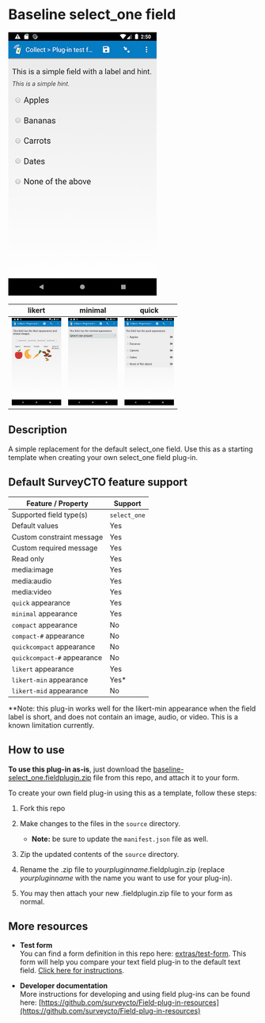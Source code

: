 # Baseline select_one field

![Default appearance for the 'baseline-select_one' field plug-in](extras/preview.jpg)

| likert | minimal | quick |
| --- | --- | --- |
| <img src="extras/preview-likert.jpg" alt="likert appearance" title="likert appearance" width="100px"/> | <img src="extras/preview-minimal.jpg" alt="minimal appearance" title="minimal appearance" width="100px"/> | <img src="extras/preview-quick.jpg" alt="quick appearance" title="quick appearance" width="100px"/> |


## Description

A simple replacement for the default select_one field. Use this as a starting template when creating your own select_one field plug-in.

## Default SurveyCTO feature support

| Feature / Property | Support |
| --- | --- |
| Supported field type(s) | `select_one`|
| Default values | Yes |
| Custom constraint message | Yes |
| Custom required message | Yes |
| Read only | Yes |
| media:image | Yes |
| media:audio | Yes |
| media:video | Yes |
| `quick` appearance | Yes |
| `minimal` appearance | Yes |
| `compact` appearance | No |
| `compact-#` appearance | No |
| `quickcompact` appearance | No |
| `quickcompact-#` appearance | No |
| `likert` appearance | Yes |
| `likert-min` appearance | Yes* |
| `likert-mid` appearance | No |

**Note: this plug-in works well for the likert-min appearance when the field label is short, and does not contain an image, audio, or video. This is a known limitation currently.

## How to use

**To use this plug-in as-is**, just download the [baseline-select_one.fieldplugin.zip](baseline-select_one.fieldplugin.zip) file from this repo, and attach it to your form.

To create your own field plug-in using this as a template, follow these steps:

1. Fork this repo
1. Make changes to the files in the `source` directory.

    * **Note:** be sure to update the `manifest.json` file as well.

1. Zip the updated contents of the `source` directory.
1. Rename the .zip file to *yourpluginname*.fieldplugin.zip (replace *yourpluginname* with the name you want to use for your plug-in).
1. You may then attach your new .fieldplugin.zip file to your form as normal.

## More resources

* **Test form**  
You can find a form definition in this repo here: [extras/test-form](extras/test-form). This form will help you compare your text field plug-in to the default text field. [Click here for instructions](/extras/test-form/README.md).

* **Developer documentation**  
More instructions for developing and using field plug-ins can be found here: [https://github.com/surveycto/Field-plug-in-resources](https://github.com/surveycto/Field-plug-in-resources)
